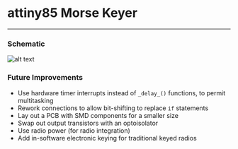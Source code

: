 # attiny85 Morse Keyer

<!--Apparenly amateur radio operators still use Morse code.  It's efficient and uses little bandwith.
After finding how much a proper mechanical switch--[key or keyer](http://hamuniverse.com/n2eycodekeys.html)--costs, I resolved to building one.-->

---
### Schematic

![alt text](https://raw.githubusercontent.com/legowave440/Attiny85Morse/master/schematic.png "Circuit Schematic")

### Future Improvements
* Use hardware timer interrupts instead of `_delay_()` functions, to permit multitasking
* Rework connections to allow bit-shifting to replace `if` statements
* Lay out a PCB with SMD components for a smaller size
* Swap out output transistors with an optoisolator
* Use radio power (for radio integration)
* Add in-software electronic keying for traditional keyed radios
